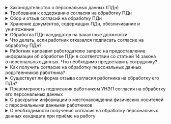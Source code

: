 <details>
<summary>Законодательство о персональных данных (ПДн)</summary>

Использование персональных данных регулируется Федеральным законом от 27.07.2006 № 152-ФЗ «О&nbsp;персональных данных».

Нормативные акты, влияющие на использование персональных данных:

- Постановление Правительства Российской Федерации от 01.11.2012 №1119 «Об утверждении требований к защите персональных данных при их обработке в информационных системах персональных данных»;
- Разъяснения Роскомнадзора от 14.12.2014 «Вопросы, касающиеся обработки персональных данных работников, соискателей на замещение вакантных должностей, а также лиц, находящихся в кадровом резерве»;
- Рекомендации Роскомнадзора от 14.09.2023 «По&nbsp;работе с&nbsp;персональными данными».

<br>

<br>

</details>


<details>
<summary>Требования к содержанию согласия на обработку ПДн</summary>

Согласие на обработку персональных данных должно быть конкретным, предметным, информированным, сознательным и однозначным. Это означает, что в согласии есть:

- фамилия, имя, отчество, адрес субъекта персональных данных, номер основного документа, удостоверяющего его личность, сведения о дате выдачи указанного документа и выдавшем его органе;
- фамилия, имя, отчество, адрес представителя субъекта персональных данных, номер основного документа, удостоверяющего его личность, сведения о дате выдачи указанного документа и выдавшем его органе, реквизиты доверенности или иного документа, подтверждающего полномочия этого представителя (при получении согласия от представителя субъекта персональных данных);
- наименование и адрес оператора, получающего согласие субъекта персональных данных;
- цель обработки персональных данных;
- перечень персональных данных, на обработку которых даётся согласие субъекта персональных данных;
- наименование и адрес юридического лица, осуществляющего обработку персональных данных по поручению оператора, если обработка будет поручена такому лицу;
- перечень действий с персональными данными, на совершение которых даётся согласие, общее описание используемых оператором способов обработки персональных данных;
- срок, в течение которого действует согласие субъекта персональных данных, а также способ его отзыва, если иное не установлено федеральным законом;
- подпись субъекта персональных данных.

Кроме того, обработка персональных данных в рамках кадрового делопроизводства не предусматривает распространение персональных данных в определении закона о&nbsp;персональных данных (статья 10.1).

**Пункт 4 статьи 9 Федерального закона от 27.07.2006 № 152-ФЗ «О&nbsp;персональных данных»**

<br>

<br>

</details>


<details>
<summary>Сбор и отзыв согласий на обработку ПДн</summary>

Согласие может быть дано субъектом персональных данных или его представителем в любой позволяющей подтвердить факт его получения форме, если иное не установлено федеральным законом.

**Пункт 1 статьи 9 Федерального закона от 27.07.2006 № 152-ФЗ «О&nbsp;персональных данных»**

Таким образом, Согласие может быть дано в электронной форме и подписано любым видом электронной подписи, в том числе ПЭП, за исключением обработки специальных категорий персональных данных.

В соответствии со статьей 10 Закона о ПДн требуется письменная форма согласия в случаях, если:

- целью обработки ПДн является включение ПДн в общедоступные источники (статья 8);
- осуществляется обработка специальных категорий персональных данных, таких как: данные медосмотров, расовую и национальную принадлежность, политических взглядов, религиозных или философских убеждений, состояния здоровья, интимной жизни и т.п. (пункт 1 статьи 10);
- осуществляется обработка биометрических ПДн (часть 1 статьи 11);
- целью обработки ПДн является распространение ПДн неопределённому кругу лиц (статья 10.1).

Субъект персональных данных (сотрудник) имеет право отозвать, ранее предоставленное работодателю, согласие на обработку персональных данных.

**Пункт 2 статьи 9 Федерального закона от 27.07.2006 № 152-ФЗ «О&nbsp;персональных данных»**

Действие указанного закона не распространяется на отношения, возникающие при организации хранения, комплектования, учёта и использования содержащих персональные данные документов архивных документов в соответствии с законодательством об архивном деле в Российской Федерации.

**Пункт 2 части 2 статьи 1 Федерального закона от 27.07.2006 № 152-ФЗ «О&nbsp;персональных данных»**

В соответствии с позициями Минтруда России (письмо от 22.11.2023 № 14-6/ООГ-7288) и Роскомнадзора (письмо от 30.11.2023 № 08-125631) цитата: «обработка персональных данных работника, отозвавшего своё согласие на обработку персональных данных, может быть продолжена во исполнение требований, установленных Трудовым кодексом Российской Федерации или иными федеральными законами».

Таким образом работодатель должен продолжить обработку ПДн сотрудников, включая уволенных, в том числе с целью исполнения требований Федерального закона от 22.10.2004 № 125-ФЗ «Об&nbsp;архивном деле в Российской Федерации» в части хранения документов по личному составу, а также требования Налогового кодекса РФ в части хранения начисленных и уплаченных налогов в отношении указанного сотрудника. 

<br>

<br>

</details>


<details>
<summary>Хранение документов, содержащих ПДн, обезличивание и уничтожение</summary>

Действие Федерального закона от 27.07.2006 № 152-ФЗ «О&nbsp;персональных данных» не распространяется на отношения, возникающие при организации хранения, комплектования, учета и использования содержащих персональные данные документов архивных документов в соответствии с законодательством об архивном деле в Российской Федерации.

**Пункт 2 статьи 2 Федерального закона от 27.07.2006 № 152-ФЗ «О&nbsp;персональных данных»**

В этой связи действия кадровых служб работодателей по обработке и хранению персональных данных сотрудников не регулируются указанным законом. Кроме того, в соответствии с пунктами 1 и 2 статьи 22.1 Федерального закона от 22.10.2004 № 125-ФЗ «Об архивном деле в Российской Федерации» срок хранения документов по личному составу составляет до&nbsp;75&nbsp;лет (50&nbsp;лет для документов с 2003 года).

Указанная позиция подтверждена письмами регуляторов:

- письмо Роскомнадзора от 30.11.2023 № 08-125631;
- письмо Минтруда России от 22.11.2023 № 14-6/ООГ-7288.

Таким образом не допускаются никакие действия работодателя по удалению или обезличиванию персональных данных сотрудников, в том числе уволенных.

<br>

</details>


<details>
<summary>Обработка ПДн кандидатов на вакантные должности</summary>

В соответствии с частью 11 пункта 5 разъяснений Роскомнадзора от 14.12.2014 «Вопросы, касающиеся обработки персональных данных работников, соискателей на замещение вакантных должностей, а также лиц, находящихся в кадровом резерве» обработка персональных данных соискателей на замещение вакантных должностей в рамках правоотношений, урегулированных Трудовым кодексом РФ, предполагает получение согласия соискателей на замещение вакантных должностей на обработку их персональных данных на период принятия работодателем решения о приёме либо отказе в приёме на работу.

Исключение составляют случаи, когда от имени соискателя действует кадровое агентство, с которым данное лицо заключило соответствующий договор, а также при самостоятельном размещении соискателем своего резюме в сети Интернет, доступного неограниченному кругу лиц.

**Часть 12 пункта 5 разъяснений Роскомнадзора от 14.12.2014**

В случае получения резюме соискателя по каналам электронной почты, факсимильной связи работодателю необходимо дополнительно провести мероприятия, направленные на подтверждение факта направления указанного резюме самим соискателем. К примеру, к таким мероприятиям можно отнести приглашение соискателя на личную встречу с уполномоченными сотрудниками работодателя, обратная связь посредством электронной почты и т.д.

**Часть 13 и 14 пункта 5 разъяснений Роскомнадзора от 14.12.2014**

Кроме того, необходимо учесть, что в случае отказа в приёме на работу сведения, предоставленные соискателем, должны быть уничтожены в течение 30 дней.

**Часть 18 пункта 5 разъяснений Роскомнадзора от 14.12.2014**

<br>

</details>


<details>
<summary>Что делать, если работник отказался подписать согласие на обработку ПДн?</summary>

Для обработки персональных данных, необходимых для исполнения работодателем своих обязанностей по трудовому договору, согласие работника не требуется.

По общему правилу обработка персональных данных может осуществляться с&nbsp;согласия субъекта персональных данных (п. 1 ч. 1 ст. 6 Закона N 152-ФЗ), а в отсутствие такого согласия — только в случаях, предусмотренных п. п. 2 — 11 ч. 1 ст. 6 Федерального закона от 27.07.2006 N 152-ФЗ «О&nbsp;персональных данных» — обработка персональных данных необходима для достижения целей, предусмотренных международным договором Российской Федерации или законом, для осуществления и выполнения возложенных законодательством Российской Федерации на оператора функций, полномочий и обязанностей.

**Пункты 2-11 части 1 статьи 6 Федерального закона от 27.07.2006 N 152-ФЗ «О&nbsp;персональных данных»**

[Ответ Роструда](https://онлайнинспекция.рф/questions/viewFaq/786)

<br>

</details>

<details>
<summary>Работник направил работодателю запрос на предоставление информации об обработке ПДн в соответствии со статьей 14 закона о&nbsp;персональных данных. Что необходимо предоставить сотруднику?</summary>

Разъяснение статьи 14 Федерального закона № 152-ФЗ «О&nbsp;персональных данных»:

<details>
<summary>Пункт 3</summary>

Сведения, предоставляются работнику работодателем в течение десяти рабочих дней с момента обращения либо получения работодателем запроса работника или его представителя.

Запрос должен содержать:

- номер основного документа, удостоверяющего личность работника;
- сведения о дате выдачи указанного документа и выдавшем его органе;
- сведения, подтверждающие участие работника в отношениях с оператором (номер трудового договора, дата заключения договора);
- подпись субъекта персональных данных или его представителя.

Запрос может быть направлен в бумажной форме или в форме электронного документа и подписан электронной подписью в соответствии с законодательством Российской Федерации.

Работодатель предоставляет сведения, работнику или его представителю в той форме, в которой направлены соответствующие обращение либо запрос, если иное не указано в обращении или запросе.

<br>

</details>

<details>
<summary>Пункт 4</summary>

В случае, если сведения были предоставлены для ознакомления работнику по его запросу, работник вправе обратиться повторно к работодателю или направить ему повторный запрос в целях получения сведений, не ранее чем через 30 дней после первоначального обращения или направления первоначального запроса.

<br>

</details>

<details>
<summary>Пункт 7</summary>

Работник имеет право на получение информации, касающейся обработки его ПДн, в том числе содержащей:

- подтверждение факта обработки ПДн работодателем;
- правовые основания и цели обработки ПДн;
- цели и способы обработки ПДн;
- наименование и место нахождения работодателя, сведения о лицах (за исключением работников работодателя), которые имеют доступ&nbsp;к&nbsp;ПДн или которым могут быть раскрыты персональные данные на основании договора или на основании федерального закона;
- обрабатываемые ПДн, относящиеся к соответствующему работнику, источник их получения;
- сроки обработки ПДн, в том числе сроки их хранения;
- порядок осуществления работником прав, предусмотренных Федеральным законом;
- информацию об осуществленной или о предполагаемой трансграничной передаче данных;
- наименование и адрес юридического лица, осуществляющего обработку персональных данных по поручению работодателя, если обработка поручена;
-  информацию о способах исполнения оператором обязанностей, установленных статьей 18.1 Закона&nbsp;об&nbsp;ЭП;
-  иные сведения, предусмотренные Законом&nbsp;об&nbsp;ЭП или другими федеральными законами.

<br>

</details>

**Пункты 3, 4 и 7 статьи 14 Федерального закона от 27.07.2006 № 152-ФЗ «О&nbsp;персональных данных»**

<br>

</details>

<details>
<summary>Как получить согласие на обработку персональных данных родственников работника?</summary>

В соответствии с пунктом 1 статьи 9 Федерального закона от 27.07.2006 № 152-ФЗ «О&nbsp;персональных данных» для обработки (использования) персональных данных гражданина, он должен предоставить свое согласие.

В случае получения согласия на обработку персональных данных от представителя субъекта персональных данных полномочия данного представителя на дачу согласия от имени субъекта персональных данных проверяются оператором (работодателем). При этом супруг (супруга) не являются законными представителями друг друга.

Таким образом сотрудник может предоставить работодателю согласие своего родственника (с личной подписью) на бумажном носителе или оформить самостоятельно при наличии соответствующего полномочия, подтвержденного нотариальной доверенностью. При этом работодатель, как оператор, обязан проверить наличие у работника документов, подтверждающих указанное полномочие.

Скан-копия или фото бумажного согласия не является юридически значимым документом. 

Согласие можно оформить в электронном виде, заверив его электронной подписью родственника (УКЭП или «Госключ»). В этом случае согласие передаётся работодателю на электронном носителе.

**Пункт 1 статьи 9 Федерального закона от 27.07.2006 № 152-ФЗ «О&nbsp;персональных данных»**

<br>

</details>

<details>
<summary>Существует ли форма отзыва согласия работника на обработку его ПДн?</summary>

Форма и содержание отзыва согласия на обработку ПДн Федеральным законом от 27.07.2006 № 152-ФЗ «О&nbsp;персональных данных» не установлена.

<br>

</details>



<details>
<summary>Правомерность подписания работником УНЭП согласия на обработку его персональных данных</summary>

Основным регулирующим нормативно-правовым актом в области обработки персональных данных является Федеральный закон от 27.07.2006 № 152-ФЗ «О&nbsp;персональных данных» (далее – Закон&nbsp;о&nbsp;ПДн).

Статьей 9 указанного закона установлены требования к оформлению согласия субъекта персональных данных на обработку его персональных данных (далее – Согласие).

Пунктом 1 статьи 9 Закона о ПДн определено, что Согласие может быть дано субъектом персональных данных или его представителем в любой позволяющей подтвердить факт его получения форме, если иное не установлено федеральным законом.

Таким образом, Согласие может быть дано в электронной форме и подписано любым видом электронной подписи, в том числе ПЭП, за исключением обработки специальных категорий персональных данных.

Следует иметь в виду, что обработка ПДн в рамках кадрового учёта не требует обработки специальных категорий персональных данных, исключения составляют работодатели, осуществляющие хозяйственную деятельность в областях, требующих привлечения работников, трудовая функция которых предусматривает проведение медицинских осмотров и отсутствие медицинских противопоказаний для выполнения работ, например сферы транспорта, добывающей отрасли и проч.

В соответствии со статьей 10 Закона о ПДн требуется письменная форма Согласия в случаях если:
- целью обработки ПДн является включение ПДн в общедоступные источники (статья 8);
- осуществляется обработка специальных категорий персональных данных (пункт 1 статьи 10), таких как:
    - данные медосмотров,
    - расовая принадлежность,
    - национальная принадлежность,
    - политические взгляды,
    - религиозные убеждения,
    - философские убеждения,
    - состояние здоровья,
    - состояние интимной жизни и т.п.;
- осуществляется обработка биометрических ПДн (часть 1 статьи 11);
- целью обработки ПДн является распространение ПДн неопределенному кругу лиц (статья 10.1).

При этом в соответствии с пунктом 4 статьи 9 Закона о ПДн равнозначным содержащему собственноручную подпись субъекта персональных данных согласию в письменной форме на бумажном носителе признаётся согласие в форме электронного документа, подписанного в соответствии с федеральным законом электронной подписью.

В этой связи, в случае необходимости обработки специальных категорий ПДн (см. выше) допускается получение Согласия в электронной форме, подписанного усиленной квалифицированной или неквалифицированной электронной подписью (УНЭП или УКЭП).

Пунктом 2 статьи 6 Федерального закона от 06.04.2011 № 63-ФЗ «Об&nbsp;электронной подписи» информация в электронной форме, подписанная неквалифицированной электронной подписью (УНЭП), признаётся электронным документом, равнозначным документу на бумажном носителе, подписанному собственноручной подписью при наличии соглашения между участниками электронного взаимодействия, которое должно предусматривать, в том числе, порядок проверки электронной подписи.

**Статьи 8, 9, 10, 10.1 и 11 Федерального закона от 27.07.2006 № 152-ФЗ «О&nbsp;персональных данных»**

**Пункт 2 статьи 6 Федерального закона от 06.04.2011 № 63-ФЗ «Об&nbsp;электронной подписи»**


<br>

</details>


<details>
<summary>О раскрытии информации о местонахождении физических носителей с персональными данными работников</summary>

В соответствии с пунктами 1 и 2 статьи 19 Федерального закона от 27.07.2006 № 152-ФЗ «О&nbsp;персональных данных» (далее – закона о&nbsp;ПДн) оператор при обработке персональных данных обязан принимать необходимые правовые, организационные и технические меры или обеспечивать их принятие для защиты персональных данных от неправомерного или случайного доступа к ним, уничтожения, изменения, блокирования, копирования, предоставления, распространения персональных данных, а также от иных неправомерных действий в отношении персональных данных.

В этой связи раскрытие оператором информации о физическом размещении электронных носителей с персональными данными нежелательно и может быть ограничено локальными нормативными актами оператора.

Кроме того, включение указанной информации в текст согласий на обработку персональных данных недопустимо в целях соблюдения требований закона о&nbsp;ПДн в части обеспечения мер для защиты персональных данных от неправомерного или случайного доступа.

**Пункты 1 и 2 статьи 19 Федерального закона от 27.07.2006 № 152-ФЗ «О&nbsp;персональных данных»**

<br>

</details>

<details>
<summary>О необходимости получения согласия на обработку персональных данных кандидата при приёме на работу</summary>

В соответствии с частью 11 пункта 5 разъяснений Роскомнадзора «Вопросы, касающиеся обработки персональных данных работников, соискателей на замещение вакантных должностей, а также лиц, находящихся в кадровом резерве» обработка персональных данных соискателей на замещение вакантных должностей в рамках правоотношений, урегулированных Трудовым кодексом РФ, предполагает получение согласия соискателей на замещение вакантных должностей на обработку их персональных данных на период принятия работодателем решения о приёме либо отказе в приёме на работу.

Исключение составляют случаи, когда от имени соискателя действует кадровое агентство, с которым данное лицо заключил соответствующий договор, а также при самостоятельном размещении соискателем своего резюме в сети Интернет, доступного неограниченному кругу лиц.

Вместе с тем, в случае получения резюме соискателя по каналам электронной почты, факсимильной связи работодателю необходимо дополнительно провести мероприятия, направленные на подтверждение факта направления указанного резюме самим соискателем. К таким мероприятиям, например, можно отнести:

- приглашение соискателя на личную встречу с уполномоченными сотрудниками работодателя;
- обратная связь посредством электронной почты.

Кроме того, необходимо учесть, что в случае отказа в приёме на работу сведения, предоставленные соискателем, должны быть уничтожены в течение 30 дней.

**Пункт 5 разъяснений Роскомнадзора «Вопросы, касающиеся обработки персональных данных работников, соискателей на замещение вакантных должностей, а также лиц, находящихся в кадровом резерве»**


<br>

</details>

